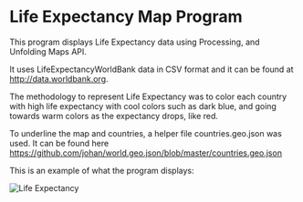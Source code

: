 # Life Expectancy Map Program

This program displays Life Expectancy data using Processing, and Unfolding Maps API.

It uses LifeExpectancyWorldBank data in CSV format and it can be found at http://data.worldbank.org.

The methodology to represent Life Expectancy was to color each country with high life expectancy with cool colors such as dark blue, and going towards warm colors as the expectancy drops, like red.

To underline the map and countries, a helper file countries.geo.json was used. It can be found here https://github.com/johan/world.geo.json/blob/master/countries.geo.json

This is an example of what the program displays:

![Life Expectancy](https://cdn.rawgit.com/bruno78/life-expectancy-map/0458d1e9/data/lifeExpectancyMap.png "Life Expectancy map")
